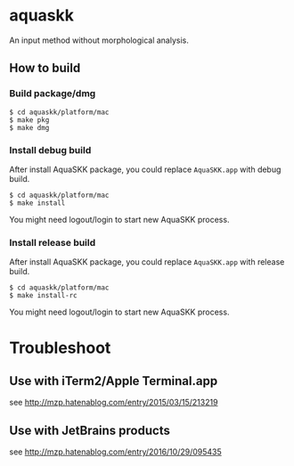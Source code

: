 aquaskk
=======

An input method without morphological analysis.

## How to build

### Build package/dmg
```
$ cd aquaskk/platform/mac
$ make pkg
$ make dmg
```

### Install debug build
After install AquaSKK package, you could replace `AquaSKK.app` with debug build.

```
$ cd aquaskk/platform/mac
$ make install
```

You might need logout/login to start new AquaSKK process.

### Install release build
After install AquaSKK package, you could replace `AquaSKK.app` with release build.

```
$ cd aquaskk/platform/mac
$ make install-rc
```

You might need logout/login to start new AquaSKK process.

# Troubleshoot
## Use with iTerm2/Apple Terminal.app
see http://mzp.hatenablog.com/entry/2015/03/15/213219

## Use with JetBrains products
see http://mzp.hatenablog.com/entry/2016/10/29/095435
